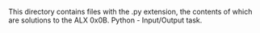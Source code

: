 This directory contains files with the .py extension, the contents of which are solutions to the ALX 0x0B. Python - Input/Output task.
